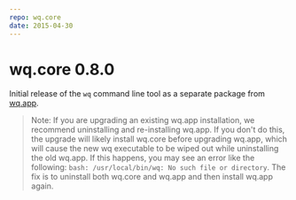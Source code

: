 ```yaml
---
repo: wq.core
date: 2015-04-30
---
```


# wq.core 0.8.0

Initial release of the `wq` command line tool as a separate package from [wq.app](https://wq.io/wq.app).

> Note: If you are upgrading an existing wq.app installation, we recommend uninstalling and re-installing wq.app. If you don't do this, the upgrade will likely install wq.core before upgrading wq.app, which will cause the new wq executable to be wiped out while uninstalling the old wq.app. If this happens, you may see an error like the following: `bash: /usr/local/bin/wq: No such file or directory`. The fix is to uninstall both wq.core and wq.app and then install wq.app again.
